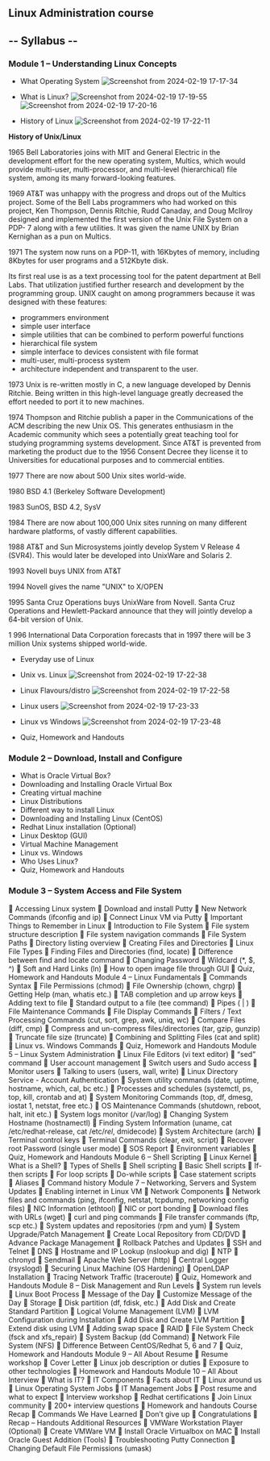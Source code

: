 ## Linux Administration course

## -- Syllabus --
### Module 1 – Understanding Linux Concepts
- What Operating System
![Screenshot from 2024-02-19 17-17-34](https://github.com/ikhsanhabibi/linux-ubuntu/assets/33756873/e9245f40-c280-4949-9475-d13680f45dc1)

- What is Linux?
![Screenshot from 2024-02-19 17-19-55](https://github.com/ikhsanhabibi/linux-ubuntu/assets/33756873/1bb3428b-243f-4e70-ad35-63db33a98903)
![Screenshot from 2024-02-19 17-20-16](https://github.com/ikhsanhabibi/linux-ubuntu/assets/33756873/fdbce4b7-fd1c-4a47-81bd-15d2746a6a7b)

- History of Linux
![Screenshot from 2024-02-19 17-22-11](https://github.com/ikhsanhabibi/linux-ubuntu/assets/33756873/a9978131-712c-4dca-94f7-d652be2ef28b)

**History of Unix/Linux**

1965 Bell Laboratories joins with MIT and General Electric in the development effort for the new
operating system, Multics, which would provide multi-user, multi-processor, and multi-level
(hierarchical) file system, among its many forward-looking features.

1969 AT&T was unhappy with the progress and drops out of the Multics project. Some of the Bell Labs
programmers who had worked on this project, Ken Thompson, Dennis Ritchie, Rudd Canaday, and
Doug McIlroy designed and implemented the first version of the Unix File System on a PDP- 7 along with
a few utilities. It was given the name UNIX by Brian Kernighan as a pun on Multics.

1971 The system now runs on a PDP-11, with 16Kbytes of memory, including 8Kbytes for user programs
and a 512Kbyte disk.

Its first real use is as a text processing tool for the patent department at Bell Labs. That utilization justified
further research and development by the programming group. UNIX caught on among programmers
because it was designed with these features:

- programmers environment
- simple user interface
- simple utilities that can be combined to perform powerful functions
- hierarchical file system
- simple interface to devices consistent with file format
- multi-user, multi-process system
- architecture independent and transparent to the user.

1973 Unix is re-written mostly in C, a new language developed by Dennis Ritchie. Being written in this
high-level language greatly decreased the effort needed to port it to new machines.

1974 Thompson and Ritchie publish a paper in the Communications of the ACM describing the new Unix
OS. This generates enthusiasm in the Academic community which sees a potentially great teaching tool
for studying programming systems development. Since AT&T is prevented from marketing the product
due to the 1956 Consent Decree they license it to Universities for educational purposes and to commercial
entities.

1977 There are now about 500 Unix sites world-wide.

1980 BSD 4.1 (Berkeley Software Development)

1983 SunOS, BSD 4.2, SysV


1984 There are now about 100,000 Unix sites running on many different hardware platforms, of vastly
different capabilities.

1988 AT&T and Sun Microsystems jointly develop System V Release 4 (SVR4). This would later be
developed into UnixWare and Solaris 2.

1993 Novell buys UNIX from AT&T

1994 Novell gives the name "UNIX" to X/OPEN

1995 Santa Cruz Operations buys UnixWare from Novell. Santa Cruz Operations and Hewlett-Packard
announce that they will jointly develop a 64-bit version of Unix.

1 996 International Data Corporation forecasts that in 1997 there will be 3 million Unix systems shipped
world-wide.


  
- Everyday use of Linux
- Unix vs. Linux
![Screenshot from 2024-02-19 17-22-38](https://github.com/ikhsanhabibi/linux-ubuntu/assets/33756873/fe2cbd3a-59ac-4b96-abbc-6f7b40bdef53)

- Linux Flavours/distro
  ![Screenshot from 2024-02-19 17-22-58](https://github.com/ikhsanhabibi/linux-ubuntu/assets/33756873/5f1aa6be-064c-4f53-bf8f-2b444da78ca7)

- Linux users
  ![Screenshot from 2024-02-19 17-23-33](https://github.com/ikhsanhabibi/linux-ubuntu/assets/33756873/804cf8c7-a525-49ab-b1b3-68519ec78b15)

- Linux vs Windows
  ![Screenshot from 2024-02-19 17-23-48](https://github.com/ikhsanhabibi/linux-ubuntu/assets/33756873/811d41d8-1677-479f-b3c8-fe239e8056df)


- Quiz, Homework and Handouts

### Module 2 – Download, Install and Configure
- What is Oracle Virtual Box?
- Downloading and Installing Oracle Virtual Box
- Creating virtual machine
- Linux Distributions
- Different way to install Linux
- Downloading and Installing Linux (CentOS)
- Redhat Linux installation (Optional)
- Linux Desktop (GUI)
- Virtual Machine Management
- Linux vs. Windows
- Who Uses Linux?
- Quiz, Homework and Handouts

### Module 3 – System Access and File System
 Accessing Linux system
 Download and install Putty
 New Network Commands (ifconfig and ip)
 Connect Linux VM via Putty
 Important Things to Remember in Linux
 Introduction to File System
 File system structure description
 File system navigation commands
 File System Paths
 Directory listing overview
 Creating Files and Directories
 Linux File Types
 Finding Files and Directories (find, locate)
 Difference between find and locate command
 Changing Password
 Wildcard (*, $, ^)
 Soft and Hard Links (ln)
 How to open image file through GUI
 Quiz, Homework and Handouts
Module 4 – Linux Fundamentals
 Commands Syntax
 File Permissions (chmod)
 File Ownership (chown, chgrp)
 Getting Help (man, whatis etc.)
 TAB completion and up arrow keys
 Adding text to file
 Standard output to a file (tee command)
 Pipes ( | )
 File Maintenance Commands
 File Display Commands
 Filters / Text Processing Commands (cut, sort, grep, awk, uniq, wc)
 Compare Files (diff, cmp)
 Compress and un-compress files/directories (tar, gzip, gunzip)
 Truncate file size (truncate)
 Combining and Splitting Files (cat and split)
 Linux vs. Windows Commands
 Quiz, Homework and Handouts
Module 5 – Linux System Administration
 Linux File Editors (vi text editor)
 “sed” command
 User account management
 Switch users and Sudo access
 Monitor users
 Talking to users (users, wall, write)
 Linux Directory Service - Account Authentication
 System utility commands (date, uptime, hostname, which, cal, bc etc.)
 Processes and schedules (systemctl, ps, top, kill, crontab and at)
 System Monitoring Commands (top, df, dmesg, iostat 1, netstat, free etc.)
 OS Maintenance Commands (shutdown, reboot, halt, init etc.)
 System logs monitor (/var/log)
 Changing System Hostname (hostnamectl)
 Finding System Information (uname, cat /etc/redhat-release, cat /etc/*rel*, dmidecode)
 System Architecture (arch)
 Terminal control keys
 Terminal Commands (clear, exit, script)
 Recover root Password (single user mode)
 SOS Report
 Environment variables
 Quiz, Homework and Handouts
Module 6 – Shell Scripting
 Linux Kernel
 What is a Shell?
 Types of Shells
 Shell scripting
 Basic Shell scripts
 If-then scripts
 For loop scripts
 Do-while scripts
 Case statement scripts
 Aliases
 Command history
Module 7 – Networking, Servers and System Updates
 Enabling internet in Linux VM
 Network Components
 Network files and commands (ping, ifconfig, netstat, tcpdump, networking config files)
 NIC Information (ethtool)
 NIC or port bonding
 Download files with URLs (wget)
 curl and ping commands
 File transfer commands (ftp, scp etc.)
 System updates and repositories (rpm and yum)
 System Upgrade/Patch Management
 Create Local Repository from CD/DVD
 Advance Package Management
 Rollback Patches and Updates
 SSH and Telnet
 DNS
 Hostname and IP Lookup (nslookup and dig)
 NTP
 chronyd
 Sendmail
 Apache Web Server (http)
 Central Logger (rsyslogd)
 Securing Linux Machine (OS Hardening)
 OpenLDAP Installation
 Tracing Network Traffic (traceroute)
 Quiz, Homework and Handouts
Module 8 – Disk Management and Run Levels
 System run levels
 Linux Boot Process
 Message of the Day
 Customize Message of the Day
 Storage
 Disk partition (df, fdisk, etc.)
 Add Disk and Create Standard Partition
 Logical Volume Management (LVM)
 LVM Configuration during Installation
 Add Disk and Create LVM Partition
 Extend disk using LVM
 Adding swap space
 RAID
 File System Check (fsck and xfs_repair)
 System Backup (dd Command)
 Network File System (NFS)
 Difference Between CentOS/Redhat 5, 6 and 7
 Quiz, Homework and Handouts
Module 9 – All About Resume
 Resume workshop
 Cover Letter
 Linux job description or duties
 Exposure to other technologies
 Homework and Handouts
Module 10 – All About Interview
 What is IT?
 IT Components
 Facts about IT
 Linux around us
 Linux Operating System Jobs
 IT Management Jobs
 Post resume and what to expect
 Interview workshop
 Redhat certifications
 Join Linux community
 200+ interview questions
 Homework and handouts
Course Recap
 Commands We Have Learned
 Don’t give up
 Congratulations
 Recap – Handouts
Additional Resources
 VMWare Workstation Player (Optional)
 Create VMWare VM
 Install Oracle Virtualbox on MAC
 Install Oracle Guest Addition (Tools)
 Troubleshooting Putty Connection
 Changing Default File Permissions (umask)
